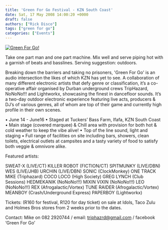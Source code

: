 ```yaml
---
title: 'Green For Go Festival - KZN South Coast'
date: Sat, 17 May 2008 14:00:20 +0000
draft: false
authors: ["Rick Disco"]
tags: ["green for go"]
categories: ["Events"]
---
```


[![Green For Go!](/wp-content/uploads/2008/05/greenforgoflyer.jpg "greenforgoflyer")](/wp-content/uploads/2008/05/greenforgoflyer.jpg)

Take one part man and one part machine. Mix well and serve piping hot with a garnish of beats and basslines. Serving suggestion: outdoors.

Breaking down the barriers and taking no prisoners, 'Green For Go' is an audio intersection the likes of which KZN has yet to see. A collaboration of many different electronic artists that defy genre or classification, it’s a co-operative affair organised by Durban underground crews TripHazard, NoNoNo!!! and Lightworkx, showcasing the finest in dancefloor sounds. It’s a two-day outdoor electronic experience featuring live acts, producers & DJ’s of various genres, all of whom are top of their game and currently high profile in their own scenes.

• June 14 - June16 • Staged at Tuckers’ Bass Farm, Ifafa, KZN South Coast • Main stage (covered marquee) & Chill area with provision for both hot & cold weather to keep the vibe alive! • Top of the line sound, light and staging • Full range of facilities on site including bars, showers, clean toilets, electrical outlets at campsites and a tasty variety of food to satisfy both veggie & omnivore alike.

Featured artists:

SWEAT-X (LIVE/CT) KILLER ROBOT (FICTION/CT) SPITMUNKY (LIVE/DBN) WES (LIVE/JHB) URCHIN (LIVE/DBN) SONIC (ClockMonkey) ONE TRACK MIKE (Triphazard) COCO LOCO (High Society) GREG LYNCH (Club Sessions) HEDMEKANIK (NoNoNo!!!) MIXIN VIXIN (NoNoNo!!!) LEO (NoNoNo!!!) REX (Afrogalactic/Vortex) TUNE RAIDER (Afrogalactic/Vortex) MEANBOY (Crash/Underground Express) PAPERBOY (Lightworkx)

Tickets: (R160 for festival, R120 for day ticket) on sale at Idols, Taco Zulu and Holmes Bros stores from 2 weeks prior to the dates.

Contact: Mike on 082 2920744 / email: triphazrd@gmail.com / facebook ‘Green For Go’
